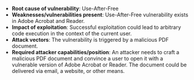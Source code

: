 - **Root cause of vulnerability**: Use-After-Free
- **Weaknesses/vulnerabilities present**: Use-After-Free vulnerability exists in Adobe Acrobat and Reader.
- **Impact of exploitation**: Successful exploitation could lead to arbitrary code execution in the context of the current user.
- **Attack vectors**: The vulnerability is triggered by a malicious PDF document.
- **Required attacker capabilities/position**: An attacker needs to craft a malicious PDF document and convince a user to open it with a vulnerable version of Adobe Acrobat or Reader. The document could be delivered via email, a website, or other means.